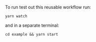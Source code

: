 To run test out this reusable workflow run:


```
yarn watch
```

and in a separate terminal:

```
cd example && yarn start
```
